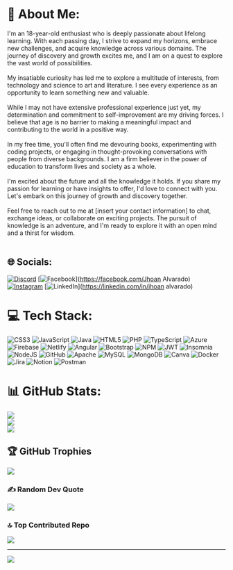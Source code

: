 # 💫 About Me:
I'm an 18-year-old enthusiast who is deeply passionate about lifelong learning. With each passing day, I strive to expand my horizons, embrace new challenges, and acquire knowledge across various domains. The journey of discovery and growth excites me, and I am on a quest to explore the vast world of possibilities.<br><br>My insatiable curiosity has led me to explore a multitude of interests, from technology and science to art and literature. I see every experience as an opportunity to learn something new and valuable.<br><br>While I may not have extensive professional experience just yet, my determination and commitment to self-improvement are my driving forces. I believe that age is no barrier to making a meaningful impact and contributing to the world in a positive way.<br><br>In my free time, you'll often find me devouring books, experimenting with coding projects, or engaging in thought-provoking conversations with people from diverse backgrounds. I am a firm believer in the power of education to transform lives and society as a whole.<br><br>I'm excited about the future and all the knowledge it holds. If you share my passion for learning or have insights to offer, I'd love to connect with you. Let's embark on this journey of growth and discovery together.<br><br>Feel free to reach out to me at [insert your contact information] to chat, exchange ideas, or collaborate on exciting projects. The pursuit of knowledge is an adventure, and I'm ready to explore it with an open mind and a thirst for wisdom.<br><br>


## 🌐 Socials:
[![Discord](https://img.shields.io/badge/Discord-%237289DA.svg?logo=discord&logoColor=white)](https://discord.gg/https://discord.gg/wzAwAZyX) [![Facebook](https://img.shields.io/badge/Facebook-%231877F2.svg?logo=Facebook&logoColor=white)](https://facebook.com/Jhoan Alvarado) [![Instagram](https://img.shields.io/badge/Instagram-%23E4405F.svg?logo=Instagram&logoColor=white)](https://instagram.com/jhoan_alvarado890) [![LinkedIn](https://img.shields.io/badge/LinkedIn-%230077B5.svg?logo=linkedin&logoColor=white)](https://linkedin.com/in/jhoan alvarado) 

# 💻 Tech Stack:
![CSS3](https://img.shields.io/badge/css3-%231572B6.svg?style=for-the-badge&logo=css3&logoColor=white) ![JavaScript](https://img.shields.io/badge/javascript-%23323330.svg?style=for-the-badge&logo=javascript&logoColor=%23F7DF1E) ![Java](https://img.shields.io/badge/java-%23ED8B00.svg?style=for-the-badge&logo=java&logoColor=white) ![HTML5](https://img.shields.io/badge/html5-%23E34F26.svg?style=for-the-badge&logo=html5&logoColor=white) ![PHP](https://img.shields.io/badge/php-%23777BB4.svg?style=for-the-badge&logo=php&logoColor=white) ![TypeScript](https://img.shields.io/badge/typescript-%23007ACC.svg?style=for-the-badge&logo=typescript&logoColor=white) ![Azure](https://img.shields.io/badge/azure-%230072C6.svg?style=for-the-badge&logo=azure-devops&logoColor=white) ![Firebase](https://img.shields.io/badge/firebase-%23039BE5.svg?style=for-the-badge&logo=firebase) ![Netlify](https://img.shields.io/badge/netlify-%23000000.svg?style=for-the-badge&logo=netlify&logoColor=#00C7B7) ![Angular](https://img.shields.io/badge/angular-%23DD0031.svg?style=for-the-badge&logo=angular&logoColor=white) ![Bootstrap](https://img.shields.io/badge/bootstrap-%23563D7C.svg?style=for-the-badge&logo=bootstrap&logoColor=white) ![NPM](https://img.shields.io/badge/NPM-%23000000.svg?style=for-the-badge&logo=npm&logoColor=white) ![JWT](https://img.shields.io/badge/JWT-black?style=for-the-badge&logo=JSON%20web%20tokens) ![Insomnia](https://img.shields.io/badge/Insomnia-black?style=for-the-badge&logo=insomnia&logoColor=5849BE) ![NodeJS](https://img.shields.io/badge/node.js-6DA55F?style=for-the-badge&logo=node.js&logoColor=white) ![GitHub](https://img.shields.io/badge/GitHub-%23121011.svg?style=for-the-badge&logo=github&logoColor=white) ![Apache](https://img.shields.io/badge/apache-%23D42029.svg?style=for-the-badge&logo=apache&logoColor=white) ![MySQL](https://img.shields.io/badge/mysql-%2300f.svg?style=for-the-badge&logo=mysql&logoColor=white) ![MongoDB](https://img.shields.io/badge/MongoDB-%234ea94b.svg?style=for-the-badge&logo=mongodb&logoColor=white) ![Canva](https://img.shields.io/badge/Canva-%2300C4CC.svg?style=for-the-badge&logo=Canva&logoColor=white) ![Docker](https://img.shields.io/badge/docker-%230db7ed.svg?style=for-the-badge&logo=docker&logoColor=white) ![Jira](https://img.shields.io/badge/jira-%230A0FFF.svg?style=for-the-badge&logo=jira&logoColor=white) ![Notion](https://img.shields.io/badge/Notion-%23000000.svg?style=for-the-badge&logo=notion&logoColor=white) ![Postman](https://img.shields.io/badge/Postman-FF6C37?style=for-the-badge&logo=postman&logoColor=white)
# 📊 GitHub Stats:
![](https://github-readme-stats.vercel.app/api?username=Jhoan-Alvarado&theme=tokyonight&hide_border=false&include_all_commits=true&count_private=true)<br/>
![](https://github-readme-streak-stats.herokuapp.com/?user=Jhoan-Alvarado&theme=tokyonight&hide_border=false)<br/>
![](https://github-readme-stats.vercel.app/api/top-langs/?username=Jhoan-Alvarado&theme=tokyonight&hide_border=false&include_all_commits=true&count_private=true&layout=compact)

## 🏆 GitHub Trophies
![](https://github-profile-trophy.vercel.app/?username=Jhoan-Alvarado&theme=dracula&no-frame=false&no-bg=false&margin-w=4)

### ✍️ Random Dev Quote
![](https://quotes-github-readme.vercel.app/api?type=horizontal&theme=radical)

### 🔝 Top Contributed Repo
![](https://github-contributor-stats.vercel.app/api?username=Jhoan-Alvarado&limit=5&theme=dark&combine_all_yearly_contributions=true)

---
[![](https://visitcount.itsvg.in/api?id=Jhoan-Alvarado&icon=0&color=0)](https://visitcount.itsvg.in)

<!-- Proudly created with GPRM ( https://gprm.itsvg.in ) -->
